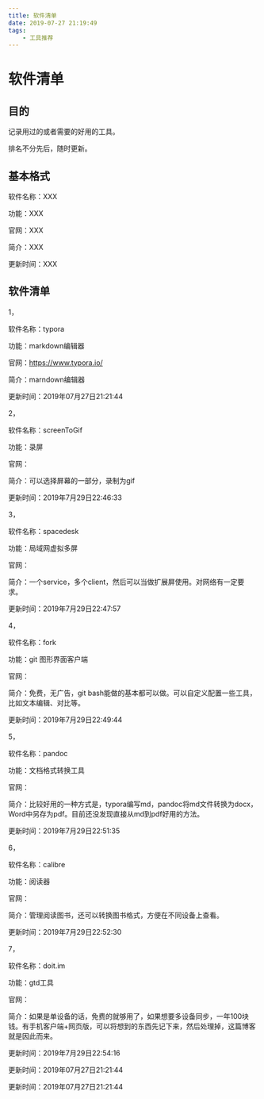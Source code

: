 ```yaml
---
title: 软件清单
date: 2019-07-27 21:19:49
tags:
	- 工具推荐
---
```


# 软件清单

## 目的

记录用过的或者需要的好用的工具。

排名不分先后，随时更新。

## 基本格式

软件名称：XXX

功能：XXX

官网：XXX

简介：XXX

更新时间：XXX

## 软件清单

1，

软件名称：typora

功能：markdown编辑器

官网：https://www.typora.io/

简介：marndown编辑器

更新时间：2019年07月27日21:21:44



2，

软件名称：screenToGif

功能：录屏

官网：

简介：可以选择屏幕的一部分，录制为gif

更新时间：2019年7月29日22:46:33



3，

软件名称：spacedesk

功能：局域网虚拟多屏

官网：

简介：一个service，多个client，然后可以当做扩展屏使用。对网络有一定要求。

更新时间：2019年7月29日22:47:57



4，

软件名称：fork

功能：git 图形界面客户端

官网：

简介：免费，无广告，git bash能做的基本都可以做。可以自定义配置一些工具，比如文本编辑、对比等。

更新时间：2019年7月29日22:49:44



5，

软件名称：pandoc

功能：文档格式转换工具

官网：

简介：比较好用的一种方式是，typora编写md，pandoc将md文件转换为docx，Word中另存为pdf。目前还没发现直接从md到pdf好用的方法。

更新时间：2019年7月29日22:51:35



6，

软件名称：calibre

功能：阅读器

官网：

简介：管理阅读图书，还可以转换图书格式，方便在不同设备上查看。

更新时间：2019年7月29日22:52:30



7，

软件名称：doit.im

功能：gtd工具

官网：

简介：如果是单设备的话，免费的就够用了，如果想要多设备同步，一年100块钱。有手机客户端+网页版，可以将想到的东西先记下来，然后处理掉，这篇博客就是因此而来。

更新时间：2019年7月29日22:54:16

更新时间：2019年07月27日21:21:44

更新时间：2019年07月27日21:21:44
